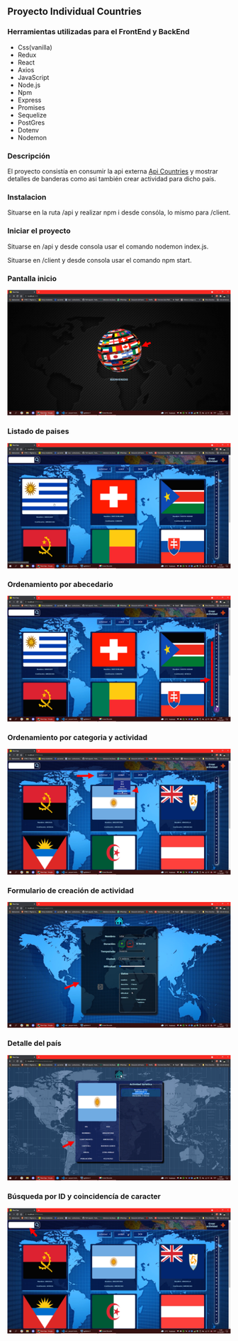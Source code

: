 <h2>Proyecto Individual Countries</h2>

<h3>Herramientas utilizadas para el FrontEnd y BackEnd</h3>
<ul>
<li>Css(vanilla)</li>
<li>Redux</li>
<li>React</li>
<li>Axios</li>
<li>JavaScript</li>
<li>Node.js</li>
<li>Npm</li>
<li>Express</li>
<li>Promises</li>
<li>Sequelize</li>
<li>PostGres</li>
<li>Dotenv</li>
<li>Nodemon</li>
</ul>

<h3>Descripción</h3>
<p>El proyecto consistía en consumir la api externa <a href="https://restcountries.com/">Api Countries</a> y
  mostrar detalles de banderas como asi también crear actividad para dicho país.
</p>
<h3>Instalacion</h3>
<p>Situarse en la ruta /api y realizar npm i desde consóla, lo mismo para /client.</p>
<h3>Iniciar el proyecto</h3>
<p>Situarse en /api y desde consola usar el comando nodemon index.js.</p>
<p>Situarse en /client y desde consola usar el comando npm start.</p>

<h3>Pantalla inicio</h3>
<img src="./screenshot/Pantallazo 06-12-2021 13.34.49.png" alt="">
<h3>Listado de paises</h3>
<img src="./screenshot/Pantallazo 06-12-2021 13.36.33.png" alt="">
<h3>Ordenamiento por abecedario</h3>
<img src="./screenshot/Pantallazo 06-12-2021 13.37.43.png" alt="">
<h3>Ordenamiento por categoria y actividad</h3>
<img src="./screenshot/Pantallazo 06-12-2021 13.38.47.png" alt="">
<h3>Formulario de creación de actividad</h3>
<img src="./screenshot/Pantallazo 06-12-2021 13.40.57.png" alt="">
<h3>Detalle del país</h3>
<img src="./screenshot/Pantallazo 06-12-2021 13.42.13.png" alt="">
<h3>Búsqueda por ID y coincidencía de caracter</h3>
<img src="./screenshot/Pantallazo 06-12-2021 14.16.58.png" alt="">

